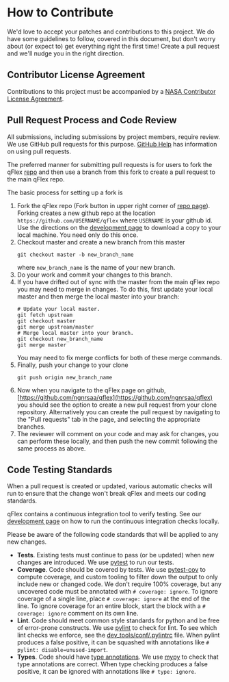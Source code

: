 # How to Contribute

We'd love to accept your patches and contributions to this project.
We do have some guidelines to follow, covered in this document, but don't worry about (or expect to) get everything right the first time!
Create a pull request and we'll nudge you in the right direction.

## Contributor License Agreement

Contributions to this project must be accompanied by a [NASA Contributor License
Agreement](nasa-cla/).

## Pull Request Process and Code Review

All submissions, including submissions by project members, require review. We
use GitHub pull requests for this purpose.
[GitHub Help](https://help.github.com/articles/about-pull-requests/) has
information on using pull requests.

The preferred manner for submitting pull requests is for users to fork
the qFlex [repo](https://github.com/ngnrsaa/qflex) and then use a
branch from this fork to create a pull request to the main qFlex repo.

The basic process for setting up a fork is
1. Fork the qFlex repo (Fork button in upper right corner of
[repo page](https://github.com/ngnrsaa/qflex)).
Forking creates a new github repo at the location
```https://github.com/USERNAME/qflex``` where ```USERNAME``` is
your github id. Use the directions on the
[development page](docs/development.md) to download a copy to
your local machine. You need only do this once.
1. Checkout master and create a new branch from this master
    ```shell
    git checkout master -b new_branch_name
    ```
    where ```new_branch_name``` is the name of your new branch.
1. Do your work and commit your changes to this branch.
1. If you have drifted out of sync with the master from the
main qFlex repo you may need to merge in changes.  To do this,
first update your local master and then merge the local master
into your branch:
    ```shell
    # Update your local master.
    git fetch upstream
    git checkout master
    git merge upstream/master
    # Merge local master into your branch.
    git checkout new_branch_name
    git merge master
    ```
    You may need to fix merge conflicts for both of these merge
    commands.
1. Finally, push your change to your clone
    ```shell
    git push origin new_branch_name
    ```
1. Now when you navigate to the qFlex page on github,
[https://github.com/ngnrsaa/qflex](https://github.com/ngnrsaa/qflex)
you should see the option to create a new pull request from
your clone repository.  Alternatively you can create the pull request
by navigating to the "Pull requests" tab in the page, and selecting
the appropriate branches. 
1. The reviewer will comment on your code and may ask for changes,
you can perform these locally, and then push the new commit following
the same process as above.

## Code Testing Standards

When a pull request is created or updated, various automatic checks will run to
ensure that the change won't break qFlex and meets our coding standards.

qFlex contains a continuous integration tool to verify testing.  See our
[development page](docs/development.md) on how to run the continuous integration
checks locally.

Please be aware of the following code standards that will be applied to any
new changes.

- **Tests**.
Existing tests must continue to pass (or be updated) when new changes are introduced.
We use [pytest](https://docs.pytest.org/en/latest/) to run our tests.
- **Coverage**.
Code should be covered by tests.
We use [pytest-cov](https://pytest-cov.readthedocs.io/en/latest/) to compute coverage, and custom tooling to filter down the output to only include new or changed code.
We don't require 100% coverage, but any uncovered code must be annotated with `# coverage: ignore`.
To ignore coverage of a single line, place `# coverage: ignore` at the end of the line.
To ignore coverage for an entire block, start the block with a `# coverage: ignore` comment on its own line.
- **Lint**.
Code should meet common style standards for python and be free of error-prone constructs.
We use [pylint](https://www.pylint.org/) to check for lint.
To see which lint checks we enforce, see the [dev_tools/conf/.pylintrc](dev_tools/conf/.pylintrc) file.
When pylint produces a false positive, it can be squashed with annotations like `# pylint: disable=unused-import`.
- **Types**.
Code should have [type annotations](https://www.python.org/dev/peps/pep-0484/).
We use [mypy](http://mypy-lang.org/) to check that type annotations are correct.
When type checking produces a false positive, it can be ignored with annotations like `# type: ignore`.

